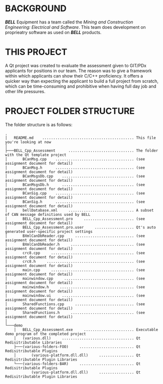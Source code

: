 BACKGROUND
==========
***BELL*** Equipment has a team called the *Mining and Construction Engineering: 
Electrical and Software*. This team does development on proprieatry software as 
used on ***BELL*** products.

THIS PROJECT
============

A Qt project was created to evaluate the assessment given to GIT/PDx applicants
for positions in our team. The reason was to give a framework within which applicants
can show their C/C++ proficiency. It offers a quicker way than expecting the
applicant to build a full project from scratch, which can be time-consuming and
prohibitive when having full day job and other life pressures.

PROJECT FOLDER STRUCTURE
========================

The folder structure is as follows:
```
.
│   README.md    .......................................... This file you're looking at now
│
├───BELL_Cpp_Assessment      .............................. The folder with the Qt template project
│       BCanMsg.cpp    .................................... (see assignment document for detail)
│       BCanMsg.h      .................................... (see assignment document for detail)
│       BCanMsgsDb.cpp    ................................. (see assignment document for detail)
│       BCanMsgsDb.h      ................................. (see assignment document for detail)
│       BCanSig.cpp    .................................... (see assignment document for detail)
│       BCanSig.h      .................................... (see assignment document for detail)
│       bellDatabase.xml     .............................. A subset of CAN message definitions used by BELL
│       BELL_Cpp_Assessment.pro     ....................... (see assignment document for detail)
│       BELL_Cpp_Assessment.pro.user     .................. Qt's auto generated user-specific project settings
│       BXmlCanDbReader.cpp     ........................... (see assignment document for detail)
│       BXmlCanDbReader.h     ............................. (see assignment document for detail)
│       crc8.cpp     ...................................... (see assignment document for detail)
│       crc8.h     ........................................ (see assignment document for detail)
│       main.cpp     ...................................... (see assignment document for detail)
│       mainwindow.cpp     ................................ (see assignment document for detail)
│       mainwindow.h     .................................. (see assignment document for detail)
│       mainwindow.ui     ................................. (see assignment document for detail)
│       SharedFunctions.cpp     ........................... (see assignment document for detail)
│       SharedFunctions.h     ............................. (see assignment document for detail)
│
└───demo
    │   BELL_Cpp_Assessment.exe     ....................... Executable demo program of the completed project
    │   (various.dll)     ................................. Qt Redisitributable Libraries
    ├───(various-folders-FOO)     ......................... Qt Redisitributable Plugins
    │       (various-platform.dll.dll)     ................ Qt Redisitributable Plugin Libraries
    └───(various-folders-BAR)     ......................... Qt Redisitributable Plugins
            (various-platform.dll.dll)     ................ Qt Redisitributable Plugin Libraries
```